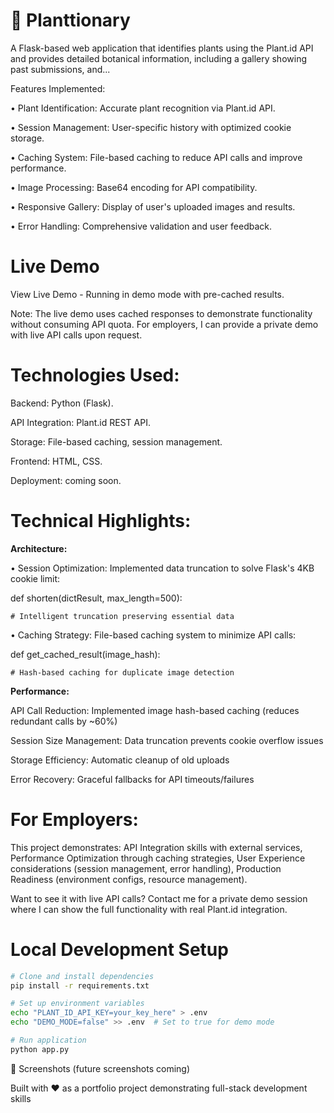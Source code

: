 # 🌿 Planttionary
A Flask-based web application that identifies plants using the Plant.id API and provides detailed botanical information, including a gallery showing past submissions, and...

Features Implemented:

• Plant Identification: Accurate plant recognition via Plant.id API.

• Session Management: User-specific history with optimized cookie storage.

• Caching System: File-based caching to reduce API calls and improve performance.

• Image Processing: Base64 encoding for API compatibility.

• Responsive Gallery: Display of user's uploaded images and results.

• Error Handling: Comprehensive validation and user feedback.

# **Live Demo**
View Live Demo - Running in demo mode with pre-cached results.

Note: The live demo uses cached responses to demonstrate functionality without consuming API quota. For employers, I can provide a private demo with live API calls upon request.

# **Technologies Used:**
Backend: Python (Flask).

API Integration: Plant.id REST API.

Storage: File-based caching, session management.

Frontend: HTML, CSS.

Deployment: coming soon.

# **Technical Highlights:**
**Architecture:**

• Session Optimization: Implemented data truncation to solve Flask's 4KB cookie limit:

def shorten(dictResult, max_length=500):
    
    # Intelligent truncation preserving essential data

• Caching Strategy: File-based caching system to minimize API calls:

def get_cached_result(image_hash):
    
    # Hash-based caching for duplicate image detection

**Performance:**

API Call Reduction: Implemented image hash-based caching (reduces redundant calls by ~60%)

Session Size Management: Data truncation prevents cookie overflow issues

Storage Efficiency: Automatic cleanup of old uploads

Error Recovery: Graceful fallbacks for API timeouts/failures

# **For Employers:**
This project demonstrates:
API Integration skills with external services, Performance Optimization through caching strategies, User Experience considerations (session management, error handling), Production Readiness (environment configs, resource management).

Want to see it with live API calls? Contact me for a private demo session where I can show the full functionality with real Plant.id integration.

# **Local Development Setup**
```bash
# Clone and install dependencies
pip install -r requirements.txt

# Set up environment variables
echo "PLANT_ID_API_KEY=your_key_here" > .env
echo "DEMO_MODE=false" >> .env  # Set to true for demo mode

# Run application
python app.py
```

📸 Screenshots
(future screenshots coming)

Built with ❤️ as a portfolio project demonstrating full-stack development skills
